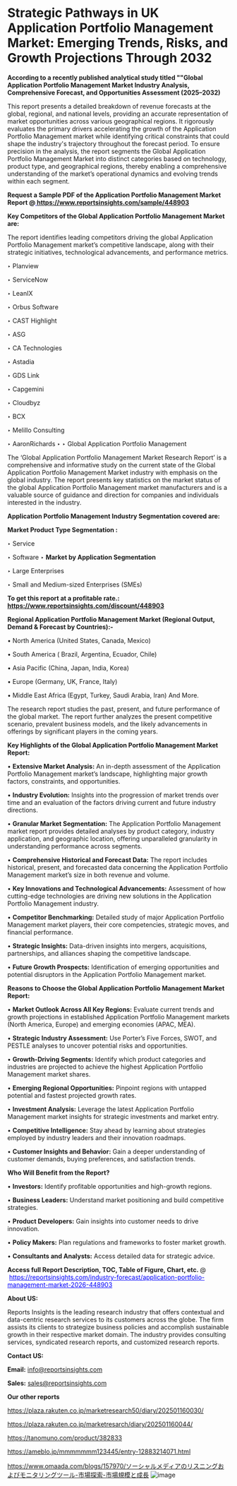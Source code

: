 # Strategic Pathways in UK Application Portfolio Management Market: Emerging Trends, Risks, and Growth Projections Through 2032

<strong>According to a recently published analytical study titled ""Global Application Portfolio Management Market Industry Analysis, Comprehensive Forecast, and Opportunities Assessment (2025–2032)</strong>

This report presents a detailed breakdown of revenue forecasts at the global, regional, and national levels, providing an accurate representation of market opportunities across various geographical regions. It rigorously evaluates the primary drivers accelerating the growth of the Application Portfolio Management market while identifying critical constraints that could shape the industry's trajectory throughout the forecast period. To ensure precision in the analysis, the report segments the Global Application Portfolio Management Market into distinct categories based on technology, product type, and geographical regions, thereby enabling a comprehensive understanding of the market’s operational dynamics and evolving trends within each segment.

<strong>Request a Sample PDF of the Application Portfolio Management Market Report </strong><strong>@<a href=https://www.reportsinsights.com/sample/448903 style=color:#0000ff;> https://www.reportsinsights.com/sample/448903</a></strong></font>

<strong>Key Competitors of the Global Application Portfolio Management Market are:</strong>

The report identifies leading competitors driving the global Application Portfolio Management market’s competitive landscape, along with their strategic initiatives, technological advancements, and performance metrics.

‣ Planview

‣ ServiceNow

‣ LeanIX

‣ Orbus Software

‣ CAST Highlight

‣ ASG

‣ CA Technologies

‣ Astadia

‣ GDS Link

‣ Capgemini

‣ Cloudbyz

‣ BCX

‣ Melillo Consulting

‣ AaronRichards
‣ 
‣ Global Application Portfolio Management

The ‘Global Application Portfolio Management Market Research Report’ is a comprehensive and informative study on the current state of the Global Application Portfolio Management Market industry with emphasis on the global industry. The report presents key statistics on the market status of the global Application Portfolio Management market manufacturers and is a valuable source of guidance and direction for companies and individuals interested in the industry.

<strong>Application Portfolio Management Industry Segmentation covered are:</strong>

<strong>Market Product Type Segmentation :</strong>

‣ Service

‣ Software
‣ 
<strong>Market by Application Segmentation</strong>

‣ Large Enterprises

‣ Small and Medium-sized Enterprises (SMEs)

<strong>To get this report at a profitable rate.: <a href=https://www.reportsinsights.com/discount/448903 style=color:#0000ff;>https://www.reportsinsights.com/discount/448903</a></strong></font>

<strong>Regional Application Portfolio Management Market (Regional Output, Demand &amp; Forecast by Countries):-</strong>

• North America (United States, Canada, Mexico)

• South America ( Brazil, Argentina, Ecuador, Chile)

• Asia Pacific (China, Japan, India, Korea)

• Europe (Germany, UK, France, Italy)

• Middle East Africa (Egypt, Turkey, Saudi Arabia, Iran) And More.

The research report studies the past, present, and future performance of the global market. The report further analyzes the present competitive scenario, prevalent business models, and the likely advancements in offerings by significant players in the coming years.

<strong>Key Highlights of the Global Application Portfolio Management Market Report:</strong>

• <strong>Extensive Market Analysis:</strong> An in-depth assessment of the Application Portfolio Management market’s landscape, highlighting major growth factors, constraints, and opportunities.

• <strong>Industry Evolution:</strong> Insights into the progression of market trends over time and an evaluation of the factors driving current and future industry directions.

• <strong>Granular Market Segmentation:</strong> The Application Portfolio Management market report provides detailed analyses by product category, industry application, and geographic location, offering unparalleled granularity in understanding performance across segments.

• <strong>Comprehensive Historical and Forecast Data:</strong> The report includes historical, present, and forecasted data concerning the Application Portfolio Management market’s size in both revenue and volume.

• <strong>Key Innovations and Technological Advancements:</strong> Assessment of how cutting-edge technologies are driving new solutions in the Application Portfolio Management industry.

• <strong>Competitor Benchmarking:</strong> Detailed study of major Application Portfolio Management market players, their core competencies, strategic moves, and financial performance.

• <strong>Strategic Insights:</strong> Data-driven insights into mergers, acquisitions, partnerships, and alliances shaping the competitive landscape.

• <strong>Future Growth Prospects:</strong> Identification of emerging opportunities and potential disruptors in the Application Portfolio Management market.

<strong>Reasons to Choose the Global Application Portfolio Management Market Report:</strong>

• <strong>Market Outlook Across All Key Regions:</strong> Evaluate current trends and growth projections in established Application Portfolio Management markets (North America, Europe) and emerging economies (APAC, MEA).

• <strong>Strategic Industry Assessment:</strong> Use Porter’s Five Forces, SWOT, and PESTLE analyses to uncover potential risks and opportunities.

• <strong>Growth-Driving Segments:</strong> Identify which product categories and industries are projected to achieve the highest Application Portfolio Management market shares.

• <strong>Emerging Regional Opportunities:</strong> Pinpoint regions with untapped potential and fastest projected growth rates.

• <strong>Investment Analysis:</strong> Leverage the latest Application Portfolio Management market insights for strategic investments and market entry.

• <strong>Competitive Intelligence:</strong> Stay ahead by learning about strategies employed by industry leaders and their innovation roadmaps.

• <strong>Customer Insights and Behavior:</strong> Gain a deeper understanding of customer demands, buying preferences, and satisfaction trends.

<strong>Who Will Benefit from the Report?</strong>

• <strong>Investors:</strong> Identify profitable opportunities and high-growth regions.

• <strong>Business Leaders:</strong> Understand market positioning and build competitive strategies.

• <strong>Product Developers:</strong> Gain insights into customer needs to drive innovation.

• <strong>Policy Makers:</strong> Plan regulations and frameworks to foster market growth.

• <strong>Consultants and Analysts:</strong> Access detailed data for strategic advice.
</ul>
<strong>Access full Report Description, TOC, Table of Figure, Chart, etc. </strong>@  <a href=https://reportsinsights.com/industry-forecast/application-portfolio-management-market-2026-448903 style=color:#0000ff;>https://reportsinsights.com/industry-forecast/application-portfolio-management-market-2026-448903</a></font>

<strong><strong>About US</strong>:</strong>

Reports Insights is the leading research industry that offers contextual and data-centric research services to its customers across the globe. The firm assists its clients to strategize business policies and accomplish sustainable growth in their respective market domain. The industry provides consulting services, syndicated research reports, and customized research reports.

<strong>Contact US:</strong>

<p class=""""><b>Email:</b> <a href=mailto:info@reportsinsights.com>info@reportsinsights.com</a></p>
<p class=""""><b>Sales:</b> <a href=mailto:sales@reportsinsights.com>sales@reportsinsights.com</a></p>

<strong>Our other reports</strong>

<a href=https://plaza.rakuten.co.jp/marketresearch50/diary/202501160030/>https://plaza.rakuten.co.jp/marketresearch50/diary/202501160030/</a>

<a href=https://plaza.rakuten.co.jp/marketresarch/diary/202501160044/>https://plaza.rakuten.co.jp/marketresarch/diary/202501160044/</a>

<a href=https://tanomuno.com/product/382833>https://tanomuno.com/product/382833</a>

<a href=https://ameblo.jp/mmmmmmm123445/entry-12883214071.html>https://ameblo.jp/mmmmmmm123445/entry-12883214071.html</a>

<a href=https://www.omaada.com/blogs/157970/ソーシャルメディアのリスニングおよびモニタリングツール-市場探索-市場規模と成長>https://www.omaada.com/blogs/157970/ソーシャルメディアのリスニングおよびモニタリングツール-市場探索-市場規模と成長</a>
![image](https://github.com/user-attachments/assets/cd827784-36fc-4de0-8bd4-ea1bb0805f57)
